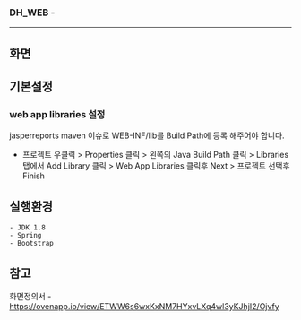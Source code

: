 ### DH_WEB -  
----------
## 화면

## 기본설정
### web app libraries 설정
jasperreports maven 이슈로 WEB-INF/lib를 Build Path에 등록 해주어야 합니다.
* 프로젝트 우클릭 > Properties 클릭 > 왼쪽의 Java Build Path 클릭 > Libraries 탭에서 Add Library 클릭 > Web App Libraries 클릭후 Next > 프로젝트 선택후 Finish


## **실행환경**
```
- JDK 1.8 
- Spring
- Bootstrap
```


## 참고
화면정의서 - <https://ovenapp.io/view/ETWW6s6wxKxNM7HYxvLXq4wl3yKJhjI2/Ojvfy>